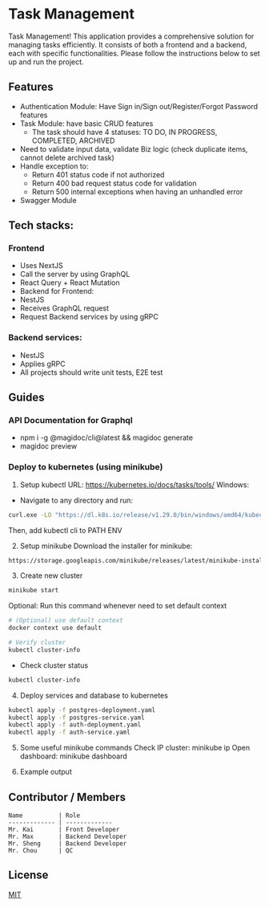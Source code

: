 # Task Management

Task Management! This application provides a comprehensive solution for managing tasks efficiently. It consists of both a frontend and a backend, each with specific functionalities. Please follow the instructions below to set up and run the project.

## Features
- Authentication Module: Have Sign in/Sign out/Register/Forgot Password features
- Task Module: have basic CRUD features
  - The task should have 4 statuses: TO DO, IN PROGRESS, COMPLETED, ARCHIVED
- Need to validate input data, validate Biz logic (check duplicate items, cannot delete archived task)
- Handle exception to:
  - Return 401 status code if not authorized
  - Return 400 bad request status code for validation
  - Return 500 internal exceptions when having an unhandled error
- Swagger Module

## Tech stacks:
### Frontend
- Uses NextJS
- Call the server by using GraphQL
- React Query + React Mutation
- Backend for Frontend:
- NestJS
- Receives GraphQL request
- Request Backend services by using gRPC
### Backend services:
- NestJS
- Applies gRPC
- All projects should write unit tests, E2E test

## Guides
### API Documentation for Graphql
- npm i -g @magidoc/cli@latest && magidoc generate
- magidoc preview

### Deploy to kubernetes (using minikube)
1. Setup kubectl
URL: https://kubernetes.io/docs/tasks/tools/
Windows: 
- Navigate to any directory and run:
```sh
curl.exe -LO "https://dl.k8s.io/release/v1.29.0/bin/windows/amd64/kubectl.exe"
```
Then, add kubectl cli to PATH ENV

2. Setup minikube
Download the installer for minikube: 
```sh
https://storage.googleapis.com/minikube/releases/latest/minikube-installer.exe
```

3. Create new cluster
```sh
minikube start
```

Optional: Run this command whenever need to set default context
```sh
# (Optional) use default context
docker context use default

# Verify cluster
kubectl cluster-info
```

- Check cluster status
```sh
kubectl cluster-info
```

4. Deploy services and database to kubernetes
```sh
kubectl apply -f postgres-deployment.yaml
kubectl apply -f postgres-service.yaml
kubectl apply -f auth-deployment.yaml
kubectl apply -f auth-service.yaml
```

5. Some useful minikube commands
Check IP cluster: minikube ip
Open dashboard: minikube dashboard

6. Example output

## Contributor / Members
```
Name          | Role
------------- | -------------
Mr. Kai       | Front Developer
Mr. Max       | Backend Developer
Mr. Sheng     | Backend Developer
Mr. Chou      | QC
```
## License
[MIT](https://choosealicense.com/licenses/mit/)
